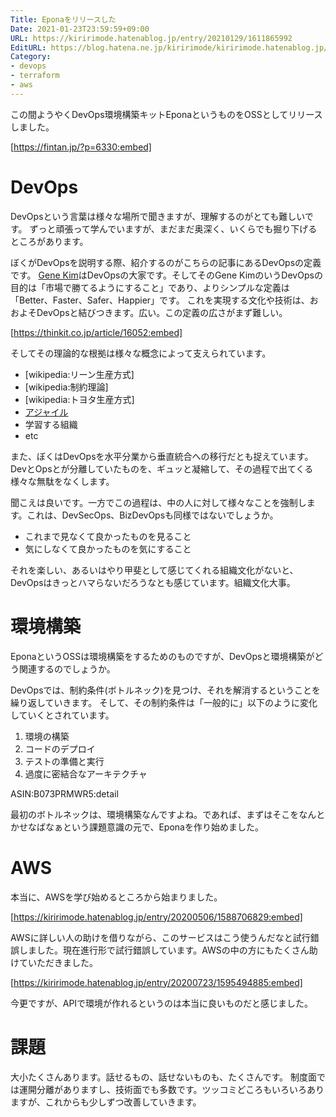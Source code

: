 ```yaml
---
Title: Eponaをリリースした
Date: 2021-01-23T23:59:59+09:00
URL: https://kiririmode.hatenablog.jp/entry/20210129/1611865992
EditURL: https://blog.hatena.ne.jp/kiririmode/kiririmode.hatenablog.jp/atom/entry/26006613684341885
Category:
- devops
- terraform
- aws
---
```


この間ようやくDevOps環境構築キットEponaというものをOSSとしてリリースしました。

[https://fintan.jp/?p=6330:embed]

# DevOps

DevOpsという言葉は様々な場所で聞きますが、理解するのがとても難しいです。
ずっと頑張って学んでいますが、まだまだ奥深く、いくらでも掘り下げるところがあります。

ぼくがDevOpsを説明する際、紹介するのがこちらの記事にあるDevOpsの定義です。
[Gene Kim](https://twitter.com/realgenekim)はDevOpsの大家です。そしてそのGene KimのいうDevOpsの目的は「市場で勝てるようにすること」であり、よりシンプルな定義は「Better、Faster、Safer、Happier」です。
これを実現する文化や技術は、おおよそDevOpsと結びつきます。広い。この定義の広さがまず難しい。

[https://thinkit.co.jp/article/16052:embed]

そしてその理論的な根拠は様々な概念によって支えられています。

- [wikipedia:リーン生産方式]
- [wikipedia:制約理論]
- [wikipedia:トヨタ生産方式]
- [アジャイル](https://agilemanifesto.org/iso/ja/manifesto.html)
- 学習する組織
- etc

また、ぼくはDevOpsを水平分業から垂直統合への移行だとも捉えています。
DevとOpsとが分離していたものを、ギュッと凝縮して、その過程で出てくる様々な無駄をなくします。

聞こえは良いです。一方でこの過程は、中の人に対して様々なことを強制します。これは、DevSecOps、BizDevOpsも同様ではないでしょうか。

- これまで見なくて良かったものを見ること
- 気にしなくて良かったものを気にすること

それを楽しい、あるいはやり甲斐として感じてくれる組織文化がないと、DevOpsはきっとハマらないだろうなとも感じています。組織文化大事。

# 環境構築

EponaというOSSは環境構築をするためのものですが、DevOpsと環境構築がどう関連するのでしょうか。

DevOpsでは、制約条件(ボトルネック)を見つけ、それを解消するということを繰り返していきます。
そして、その制約条件は「一般的に」以下のように変化していくとされています。

1. 環境の構築
2. コードのデプロイ
3. テストの準備と実行
4. 過度に密結合なアーキテクチャ

ASIN:B073PRMWR5:detail

最初のボトルネックは、環境構築なんですよね。であれば、まずはそこをなんとかせなばなぁという課題意識の元で、Eponaを作り始めました。

# AWS

本当に、AWSを学び始めるところから始まりました。

[https://kiririmode.hatenablog.jp/entry/20200506/1588706829:embed]

AWSに詳しい人の助けを借りながら、このサービスはこう使うんだなと試行錯誤しました。現在進行形で試行錯誤しています。AWSの中の方にもたくさん助けていただきました。

[https://kiririmode.hatenablog.jp/entry/20200723/1595494885:embed]

今更ですが、APIで環境が作れるというのは本当に良いものだと感じました。

# 課題

大小たくさんあります。話せるもの、話せないものも、たくさんです。
制度面では運開分離がありますし、技術面でも多数です。ツッコミどころもいろいろありますが、これからも少しずつ改善していきます。
